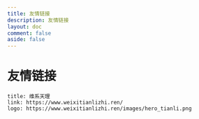 ```yaml
---
title: 友情链接
description: 友情链接
layout: doc
comment: false
aside: false
---
```


# 友情链接

```card
title: 维系天理
link: https://www.weixitianlizhi.ren/
logo: https://www.weixitianlizhi.ren/images/hero_tianli.png
```
